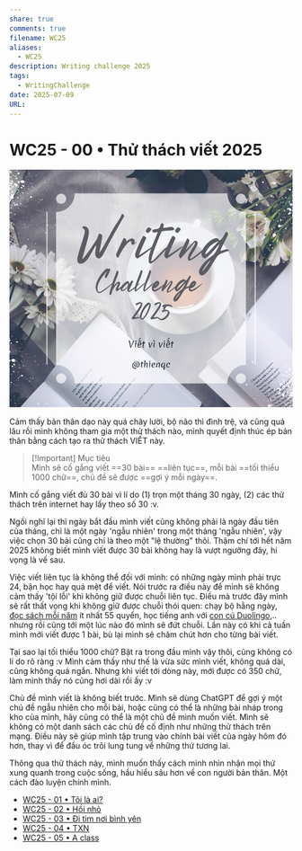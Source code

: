 ```yaml
---
share: true
comments: true
filename: WC25
aliases:
  - WC25
description: Writing challenge 2025
tags:
  - WritingChallenge
date: 2025-07-09
URL: 
---
```

# WC25 - 00 • Thử thách viết 2025  
  
![WC25 00.png](../assets/img/WC25%2000.png)  
  
Cảm thấy bản thân dạo này quá chây lười, bộ não thì đình trệ, và cũng quá lâu rồi mình không tham gia một thử thách nào, mình quyết định thúc ép bản thân bằng cách tạo ra thử thách VIẾT này.   
  
> [!Important] Mục tiêu  
> Mình sẽ cố gắng viết ==30 bài== ==liên tục==, mỗi bài ==tối thiểu 1000 chữ==, chủ đề sẽ được ==gợi ý mỗi ngày==.  
  
Mình cố gắng viết đủ 30 bài vì lí do (1) trọn một tháng 30 ngày, (2) các thử thách trên internet hay lấy theo số 30 :v.  
  
Ngồi nghĩ lại thì ngày bắt đầu mình viết cũng không phải là ngày đầu tiên của tháng, chỉ là một ngày 'ngẫu nhiên' trong một tháng 'ngẫu nhiên', vậy việc chọn 30 bài cũng chỉ là theo một "lệ thường" thôi. Thậm chí tới hết năm 2025 không biết mình viết được 30 bài không hay là vượt ngưỡng đây, hi vọng là vế sau.  
  
Việc viết liên tục là không thể đối với mình: có những ngày mình phải trực 24, bận học hay quá mệt để viết. Nói trước ra điều này để mình sẽ không cảm thấy 'tội lỗi' khi không giữ được chuỗi liên tục. Điều mà trước đây mình sẽ rất thất vọng khi không giữ được chuỗi thói quen: chạy bộ hằng ngày, [đọc sách mỗi năm](./reading-challenge.md) ít nhất 55 quyển, học tiếng anh với [con cú Duolingo](https://blognaykhongxam.substack.com/p/cach-duolingo-khien-ta-nghien-hoc),.. nhưng rồi cũng tới một lúc nào đó mình sẽ đứt chuỗi. Lần này có khi cả tuần mình mới viết được 1 bài, bù lại mình sẽ chăm chút hơn cho từng bài viết.  
  
Tại sao lại tối thiểu 1000 chữ? Bật ra trong đầu mình vậy thôi, cũng không có lí do rõ ràng :v Mình cảm thấy như thế là vừa sức mình viết, không quá dài, cũng không quá ngắn. Nhưng khi viết tới dòng này, mới được có 350 chữ, làm mình thấy nó cũng hơi dài rồi ấy :v  
  
Chủ đề mình viết là không biết trước. Mình sẽ dùng ChatGPT để gợi ý một chủ đề ngẫu nhiên cho mỗi bài, hoặc cũng có thể là những bài nháp trong kho của mình, hãy cũng có thể là một chủ đề mình muốn viết. Mình sẽ không có một danh sách các chủ đề cố định như những thử thách trên mạng. Điều này sẽ giúp mình tập trung vào chính bài viết của ngày hôm đó hơn, thay vì để đầu óc trôi lung tung về những thứ tương lai.  
  
Thông qua thử thách này, mình muốn thấy cách mình nhìn nhận mọi thứ xung quanh trong cuộc sống, hầu hiểu sâu hơn về con người bản thân. Một cách đào luyện chính mình.  
  
- [WC25 - 01 • Tôi là ai?](./WC25-01.md)  
- [WC25 - 02 • Hồi nhỏ](./WC25-02.md)  
- [WC25 - 03 • Đi tìm nơi bình yên](./WC25-03.md)  
- [WC25 - 04 • TXN](./WC25-04.md)  
- [WC25 - 05 • A class](./WC25-05.md)